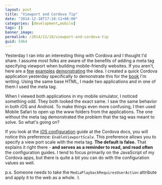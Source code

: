 ```yaml
---
layout: post
title: "Viewport and Cordova Tip"
date: "2014-12-18T17:18:11+06:00"
categories: [development,mobile]
tags: []
banner_image: 
permalink: /2014/12/18/viewport-and-cordova-tip
guid: 5464
---
```


Yesterday I ran into an interesting thing with Cordova and I thought I'd share. I assume most folks are aware of the benefits of adding a meta tag specifying viewport when building mobile-friendly websites. If you aren't, here are a <a href="https://developer.mozilla.org/en-US/docs/Mozilla/Mobile/Viewport_meta_tag">few</a> <a href="http://css-tricks.com/snippets/html/responsive-meta-tag/">examples</a> <a href="https://developers.google.com/web/fundamentals/layouts/rwd-fundamentals/set-the-viewport?hl=en">demonstrating</a> the idea. I created a quick Cordova application yesterday specifically to demonstrate this for the <a href="http://manning.com/camden/">book</a> I'm writing. Using the same base HTML, I made two applications and in one of them I used the meta tag. 

<!--more-->

When I viewed both applications in my mobile simulator, I noticed something odd. They both looked the exact same. I saw the same behavior in both iOS and Android. To make things even more confusing, I then used Mobile Safari to open up the www folders from the applications. The one without the meta tag demonstrated the problem that the tag was meant to solve. So what's going on?

If you look at the <a href="http://cordova.apache.org/docs/en/4.0.0/guide_platforms_ios_config.md.html#iOS%20Configuration">iOS configuration</a> guide at the Cordova docs, you will notice this preference: <code>EnableViewportScale</code>. This preference allows you to specify a view port scale with the meta tag. <strong>The default is false.</strong> That explains it right there - <strong>and serves as a reminder to read, and read often</strong> the configuration guides. I tend to focus primarily on the JavaScript of my Cordova apps, but there is quite a bit you can do with the configuration values as well. 

p.s. Someone needs to take the <code>MediaPlaybackRequiresUserAction</code> attribute and apply it to the web as a whole. :\